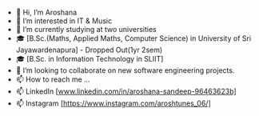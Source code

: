 - 👋 Hi, I’m Aroshana
- 👀 I’m interested in IT & Music
- 🌱 I’m currently studying at two universities
- 🎓 [B.Sc.(Maths, Applied Maths, Computer Science) in University of Sri Jayawardenapura] - Dropped Out(1yr 2sem)
- 🎓 [B.Sc. in Information Technology in SLIIT]
- 💞️ I’m looking to collaborate on new software engineering projects.
- 📫 How to reach me ...
- 📫 LinkedIn [www.linkedin.com/in/aroshana-sandeep-96463623b]
- 📫 Instagram [https://www.instagram.com/aroshtunes_06/]
<!---
AroshXR/AroshXR is a ✨ special ✨ repository because its `README.md` (this file) appears on your GitHub profile.
You can click the Preview link to take a look at your changes.
--->
